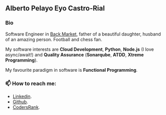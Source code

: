 ## Alberto Pelayo Eyo Castro-Rial

### Bio

Software Engineer in [Back Market][1], father of a beautiful daughter, husband of an amazing person. Football and chess fan.

My software interests are **Cloud Development**, **Python**, **Node.js** (I love async/await!) and **Quality Assurance** (**Sonarqube**, **ATDD**, **Xtreme Programming**).

My favourite paradigm in software is **Functional Programming**.

### 📫 How to reach me:

* [Linkedin][2].
* [Github][3].
* [CodersRank][4].

<!--
**apecr/apecr** is a ✨ _special_ ✨ repository because its `README.md` (this file) appears on your GitHub profile.

Here are some ideas to get you started:

- 🔭 I’m currently working on ...
- 🌱 I’m currently learning ...
- 👯 I’m looking to collaborate on ...
- 🤔 I’m looking for help with ...
- 💬 Ask me about ...
- 📫 How to reach me: ...
- 😄 Pronouns: ...
- ⚡ Fun fact: ...
-->

[1]: https://www.linkedin.com/company/back-market/
[2]: https://www.linkedin.com/in/alberto-eyo-castro-rial-0aa741121/
[3]: https://github.com/apecr
[4]: https://profile.codersrank.io/user/apecr
